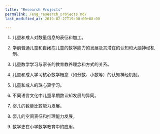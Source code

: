 ```yaml
---
title: "Research Projects"
permalink: /eng_research_projects.md/
last_modified_at: 2019-02-27T19:00:00+08:00

---
```



1. 儿童和成人对数量信息的表征和加工。

2. 学前普通儿童和自闭症儿童的数学能力的发展及其潜在的认知和大脑神经机制。

3. 儿童数学学习与家长的教育教养理念和方式的关系。

4. 儿童和成人学习核心数学概念（如分数、小数等）的认知神经机制。

5. 儿童和成人的珠心算学习。

6. 不同语言文化中儿童早期数认知发展的异同。

7. 婴儿的数量比较能力发展。

8. 婴儿的空间表征和推理能力发展。

9. 数学史在小学数学教育中的应用。
